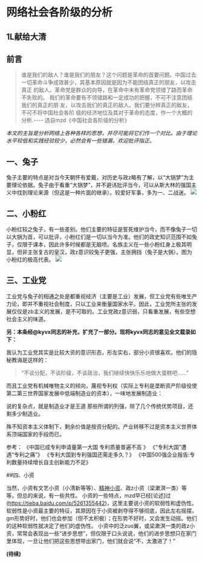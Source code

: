 # 网络社会各阶级的分析
## 1L献给大清
## 前言
> 谁是我们的敌人？谁是我们的朋友？这个问题是革命的首要问题。中国过去
一切革命斗争成效甚少，其基本原因就是因为不能团结真正的朋友，以攻击真正
的敌人。革命党是群众的向导，在革命中未有革命党领错了路而革命不失败的。
我们的革命要有不领错路和一定成功的把握，不可不注意团结我们的真正的朋
友，以攻击我们的真正的敌人。我们要分辨真正的敌友，不可不将中国社会各阶
级的经济地位及其对于革命的态度，作一个大概的分析.----
选自mzd《中国社会各阶级的分析》

*本文的主旨是分析网络上各种各样的思想，并尽可能将它们作一个对比。由于理论水平较低和实践经验较少，必然会有一些错漏，欢迎批评指正。*
## 一、兔子
兔子主要的特点是对当今天朝怀有爱戴，对历史与政z略有了解，以“大锅梦”为主要理论依据。兔子由于看重“大锅梦”，并不避讳批评当今，可以从斯大林的强国主义中找到理论来源（但这是一种片面的继承）。较爱好军事，多为一、二战迷。
![](http://tieba.baidu.com/photo/p?kw=%E8%BE%A9%E8%AF%81%E6%B3%95%E7%9A%84%E8%A6%81%E7%B4%A0&flux=1&tid=5257642443&pic_id=032cef59d109b3ded7695193c6bf6c81820a4cde&pn=1&fp=2&see_lz=1&red_tag=g0104701444)
## 二、小粉红
小粉红较之兔子，有一些差别。他们主要的特征是誓死维护当今，而不像兔子一切以大锅为首，可以批评，小粉红们是一切以当今为准。他们的政史知识范围不如兔子，仅限于课本，因此许多时候都是无脑喷。名族主义在一些小粉红身上极其明显，但非主张复古的皇汉，政z意识较兔子更强，主张拥挡（兔子是大锅）。图为小粉红的极高代表。
![](http://tieba.baidu.com/photo/p?kw=%E8%BE%A9%E8%AF%81%E6%B3%95%E7%9A%84%E8%A6%81%E7%B4%A0&flux=1&tid=5257642443&pic_id=032cef59d109b3ded7695193c6bf6c81820a4cde&pn=1&fp=2&see_lz=1&red_tag=g0104701444#!/pid59b5ec2297dda144e900144eb8b7d0a20df486a0/pn1)
## 三、工业党
工业党与兔子的相通之处是都重视经济（主要是工业）发展，但工业党有些唯生产力论，即并不重视社会制度，只以工业来衡量国家水平。因此，工业党所主张的发展仅仅是zb主义的发展，是不可取的。工业党政z意识弱，只看重发展，有些空想社会主义的味道。

**另：本条经@kyvx同志的补充，扩充了一部分。现将kyvx同志的意见全文载录如下：**

我认为工业党其实是比较大资的意识形态，形左实右，部分小资很喜欢。他们的隐秘教诲是这样的：

> “不谈分配，不谈阶级，不谈政治，我们继续快快乐乐地做大蛋糕吧……”

而且工业党有机械唯物主义的倾向，蔑视专利权（实际上专利是垄断资产阶级役使第二第三世界国家发展中低端制造业的资本），一味地发展制造业：

说的复杂点，就是制造业才是王道 那些所谓的列强，除了几个传统优势项目，还剩多少制造业。

殊不知资本主义体制下，剩余价值是按资分配的。产业转移不过是资本主义世界体系顶端国家的手段而已。

参考：
《中国已成专利申请量第一大国 专利质量普遍不高 》
《“专利大国”遭遇“专利之痛”》
《专利大国到专利强国还需走多久？》
《中国500强企业报告:专利数量持续增长自主创新能力不足》

##四、小资

当然，小资有文艺小资（小清新等等）、[精神小资](https://tieba.baidu.com/p/5195642163)、政z小资（梁漱溟一类）等等，但总的来说，有一些共性。
小资的一些特点，mzd早已经[论述]过(https://tieba.baidu.com/p/5261355442)，这里主要说小资的软弱性和虚伪性。软弱性是小资最主要的特征，其原因在于小资被剥夺得不够彻底，因此左右摇摆，gm形势好时，他们也会参加（但不太积极）；在形势不好时，又会发生动摇。他们的这种软弱性就决定了他们的虚伪性。
小资中的泛zuo翼，或梁漱溟一类的政z小资，常常会表现出一些“进步思想”，但仅限于口头说说，他们的进步思想只在家门里体现，一旦让他们把这些思想带出家门，他们就会说“不，太激进了！”

**(待续)**
